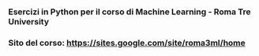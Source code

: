 ### Esercizi in Python per il corso di Machine Learning - Roma Tre University

### Sito del corso: https://sites.google.com/site/roma3ml/home

